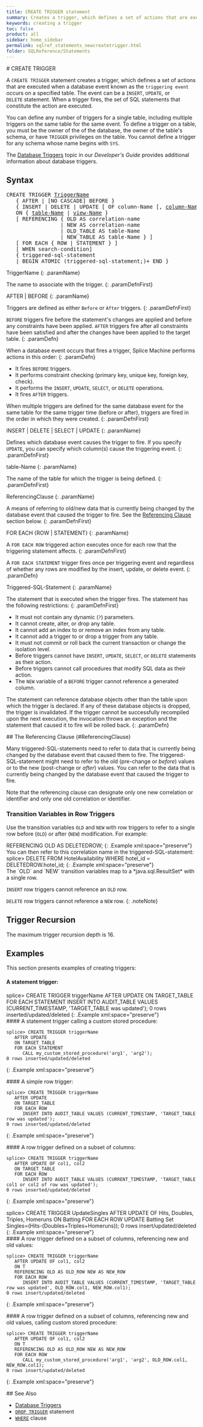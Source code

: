 ```yaml
---
title: CREATE TRIGGER statement
summary: Creates a trigger, which defines a set of actions that are executed when a database event occurs on a specified table
keywords: creating a trigger
toc: false
product: all
sidebar: home_sidebar
permalink: sqlref_statements_newcreatetrigger.html
folder: SQLReference/Statements
---
```

<section>
<div class="TopicContent" data-swiftype-index="true" markdown="1">
# CREATE TRIGGER

A `CREATE TRIGGER` statement creates a trigger, which defines a set of
actions that are executed when a database event known as the `triggering
event` occurs on a specified table. The event can be a `INSERT`,
`UPDATE`, or `DELETE` statement. When a trigger fires, the set of
SQL statements that constitute the action are executed.

You can define any number of triggers for a single table, including
multiple triggers on the same table for the same event. To define a
trigger on a table, you must be the owner of the of the database, the
owner of the table's schema, or have `TRIGGER` privileges on the table.
You cannot define a trigger for any schema whose name begins with `SYS`.

The [Database Triggers](developers_fundamentals_triggers.html) topic in
our *Developer's Guide* provides additional information about database
triggers.

## Syntax

<div class="fcnWrapperWide"><pre class="FcnSyntax">
CREATE TRIGGER <a href="sqlref_identifiers_types.html#TriggerName">TriggerName</a>
   { AFTER | [NO CASCADE] BEFORE }
   { INSERT | DELETE | UPDATE [ OF column-Name [, <a href="sqlref_identifiers_types.html#ColumnName">column-Name</a>]* ] }
   ON { <a href="sqlref_identifiers_types.html#TableName">table-Name</a> | <a href="sqlref_identifiers_types.html#ViewName">view-Name</a> }
   [ REFERENCING { OLD AS correlation-name
                 | NEW AS correlation-name
                 | OLD_TABLE AS table-Name
                 | NEW_TABLE AS table-Name } ]
   [ FOR EACH { ROW | STATEMENT } ]
   [ WHEN search-condition]
   { triggered-sql-statement
   | BEGIN ATOMIC (triggered-sql-statement;)+ END }</pre>
</div>

<div class="paramList" markdown="1">
TriggerName
{: .paramName}

The name to associate with the trigger.
{: .paramDefnFirst}

AFTER \| BEFORE
{: .paramName}

Triggers are defined as either `Before` or `After` triggers.
{: .paramDefnFirst}

`BEFORE` triggers fire before the statement's changes are applied and
before any constraints have been applied. `AFTER` triggers fire after
all constraints have been satisfied and after the changes have been
applied to the target table.
{: .paramDefn}

When a database event occurs that fires a trigger, Splice Machine
performs actions in this order:
{: .paramDefn}

* It fires `BEFORE` triggers.
* It performs constraint checking (primary key, unique key, foreign key,
  check).
* It performs the `INSERT`, `UPDATE`, `SELECT`, or `DELETE` operations.
* It fires `AFTER` triggers.

When multiple triggers are defined for the same database event for the
same table for the same trigger time (before or after), triggers are
fired in the order in which they were created.
{: .paramDefnFirst}

INSERT \| DELETE \| SELECT \| UPDATE
{: .paramName}

Defines which database event causes the trigger to fire. If you specify
`UPDATE`, you can specify which column(s) cause the triggering event.
{: .paramDefnFirst}

table-Name
{: .paramName}

The name of the table for which the trigger is being defined.
{: .paramDefnFirst}

ReferencingClause
{: .paramName}

A means of referring to old/new data that is currently being changed by
the database event that caused the trigger to fire. See the [Referencing
Clause](#ReferencingClause) section below.
{: .paramDefnFirst}

FOR EACH {ROW \| STATEMENT}
{: .paramName}

A `FOR EACH ROW` triggered action executes once for each row that the
triggering statement affects.
{: .paramDefnFirst}

A `FOR EACH STATEMENT` trigger fires once per triggering event and
regardless of whether any rows are modified by the insert, update, or
delete event.
{: .paramDefn}

Triggered-SQL-Statement
{: .paramName}

The statement that is executed when the trigger fires. The statement has
the following restrictions:
{: .paramDefnFirst}

* It must not contain any dynamic (`?`) parameters.
* It cannot create, alter, or drop any table.
* It cannot add an index to or remove an index from any table.
* It cannot add a trigger to or drop a trigger from any table.
* It must not commit or roll back the current transaction or change the
  isolation level.
* Before triggers cannot have `INSERT`, `UPDATE`, `SELECT`, or `DELETE`
  statements as their action.
* Before triggers cannot call procedures that modify SQL data as their
  action.
* The `NEW` variable of a `BEFORE` trigger cannot reference a generated
  column.

The statement can reference database objects other than the table upon
which the trigger is declared. If any of these database objects is
dropped, the trigger is invalidated. If the trigger cannot be
successfully recompiled upon the next execution, the invocation throws
an exception and the statement that caused it to fire will be rolled
back.
{: .paramDefn}

</div>
## The Referencing Clause   {#ReferencingClause}

Many triggered-SQL-statements need to refer to data that is currently
being changed by the database event that caused them to fire. The
triggered-SQL-statement might need to refer to the old (pre-change or
*before*) values or to the new (post-change or *after*) values. You can
refer to the data that is currently being changed by the database event
that caused the trigger to fire.

Note that the referencing clause can designate only one new correlation
or identifier and only one old correlation or identifier.

### Transition Variables in Row Triggers

Use the transition variables `OLD` and `NEW` with row triggers to refer
to a single row before (`OLD`) or after (`NEW`) modification. For
example:

<div class="preWrapper" markdown="1">
    REFERENCING OLD AS DELETEDROW;
{: .Example xml:space="preserve"}

</div>
You can then refer to this correlation name in the
triggered-SQL-statement:

<div class="preWrapperWide" markdown="1">
    splice> DELETE FROM HotelAvailability WHERE hotel_id = DELETEDROW.hotel_id;
{: .Example xml:space="preserve"}

</div>
The `OLD` and `NEW` transition variables map to a *java.sql.ResultSet*
with a single row.

`INSERT` row triggers cannot reference an `OLD` row.

`DELETE` row triggers cannot reference a `NEW` row.
{: .noteNote}

## Trigger Recursion

The maximum trigger recursion depth is 16.

## Examples

This section presents examples of creating triggers:

#### A statement trigger:

<div class="preWrapperWide" markdown="1">
    splice> CREATE TRIGGER triggerName
       AFTER UPDATE
       ON TARGET_TABLE
       FOR EACH STATEMENT
           INSERT INTO AUDIT_TABLE VALUES (CURRENT_TIMESTAMP, 'TARGET_TABLE was updated');
    0 rows inserted/updated/deleted
{: .Example xml:space="preserve"}

</div>
#### A statement trigger calling a custom stored procedure:

<div class="preWrapperWide" markdown="1">

    splice> CREATE TRIGGER triggerName
       AFTER UPDATE
       ON TARGET_TABLE
       FOR EACH STATEMENT
          CALL my_custom_stored_procedure('arg1', 'arg2');
    0 rows inserted/updated/deleted
{: .Example xml:space="preserve"}

</div>
#### A simple row trigger:

<div class="preWrapperWide" markdown="1">

    splice> CREATE TRIGGER triggerName
       AFTER UPDATE
       ON TARGET_TABLE
       FOR EACH ROW
          INSERT INTO AUDIT_TABLE VALUES (CURRENT_TIMESTAMP, 'TARGET_TABLE row was updated');
    0 rows inserted/updated/deleted
{: .Example xml:space="preserve"}

</div>
#### A row trigger defined on a subset of columns:

<div class="preWrapperWide" markdown="1">

    splice> CREATE TRIGGER triggerName
       AFTER UPDATE OF col1, col2
       ON TARGET_TABLE
       FOR EACH ROW
          INSERT INTO AUDIT_TABLE VALUES (CURRENT_TIMESTAMP, 'TARGET_TABLE col1 or col2 of row was updated');
    0 rows inserted/updated/deleted
{: .Example xml:space="preserve"}

</div>
<div class="preWrapperWide" markdown="1">
    splice> CREATE TRIGGER UpdateSingles
       AFTER UPDATE OF Hits, Doubles, Triples, Homeruns
       ON Batting
       FOR EACH ROW
       UPDATE Batting Set Singles=(Hits-(Doubles+Triples+Homeruns));
    0 rows insert/updated/deleted
{: .Example xml:space="preserve"}

</div>
#### A row trigger defined on a subset of columns, referencing new and old values:

<div class="preWrapperWide" markdown="1">

    splice> CREATE TRIGGER triggerName
       AFTER UPDATE OF col1, col2
       ON T
       REFERENCING OLD AS OLD_ROW NEW AS NEW_ROW
       FOR EACH ROW
          INSERT INTO AUDIT_TABLE VALUES (CURRENT_TIMESTAMP, 'TARGET_TABLE row was updated', OLD_ROW.col1, NEW_ROW.col1);
    0 rows insert/updated/deleted
{: .Example xml:space="preserve"}

</div>
#### A row trigger defined on a subset of columns, referencing new and old values, calling custom stored procedure:

<div class="preWrapperWide" markdown="1">

    splice> CREATE TRIGGER triggerName
       AFTER UPDATE OF col1, col2
       ON T
       REFERENCING OLD AS OLD_ROW NEW AS NEW_ROW
       FOR EACH ROW
          CALL my_custom_stored_procedure('arg1', 'arg2', OLD_ROW.col1, NEW_ROW.col1);
    0 rows insert/updated/deleted
{: .Example xml:space="preserve"}

</div>
## See Also

* [Database Triggers](developers_fundamentals_triggers.html)
* [`DROP TRIGGER`](sqlref_statements_droptrigger.html) statement
* [`WHERE`](sqlref_clauses_where.html) clause

</div>
</section>
